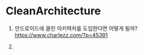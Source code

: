  # CleanArchitecture
 
 1. 안드로이드에 클린 아키텍처를 도입한다면 어떻게 될까? <br>
    https://www.charlezz.com/?p=45391 
    
  
 2. 